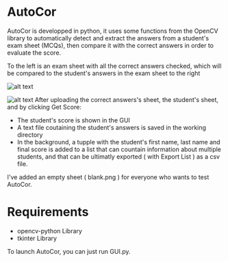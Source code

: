 # AutoCor
AutoCor is developped in python, it uses some functions from the OpenCV library to automatically detect and extract the answers from a student's exam sheet (MCQs), then compare it with the correct answers in order to evaluate the score.

To the left is an exam sheet with all the correct answers checked, which will be compared to the student's answers in the exam sheet to the right

![alt text](https://i.ibb.co/njMDqD6/Screenshot-from-2021-07-17-23-37-15.png)

![alt text](https://i.ibb.co/pnpWZR5/Screenshot-from-2021-07-17-23-38-19.png)
After uploading the correct answers's sheet, the student's sheet, and by clicking Get Score:
  - The student's score is shown in the GUI
  - A text file coutaining the student's answers is saved in the working directory
  - In the background, a tupple with the student's first name, last name and final score is added to a list that can countain information about multiple students, and that can be ultimatly exported ( with Export List ) as a csv file.

I've added an empty sheet ( blank.png ) for everyone who wants to test AutoCor.

# Requirements
  - opencv-python Library
  - tkinter Library

To launch AutoCor, you can just run GUI.py.
